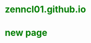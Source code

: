 zenncl01.github.io
==================
<style>
h1{
color: green;
font-size 17px;
}
</style>
<h1> new page </h1>

